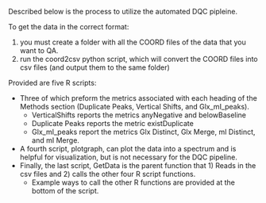 Described below is the process to utilize the automated DQC pipleine.

To get the data in the correct format:
1) you must create a folder with all the COORD files of the data that you want to QA.
2) run the coord2csv python script, which will convert the COORD files into csv files (and output them to the same folder)

Provided are five R scripts:
- Three of which preform the metrics associated with each heading of the Methods section (Duplicate Peaks, Vertical Shifts, and Glx_mI_peaks). 
    - VerticalShifts reports the metrics anyNegative and belowBaseline
    - Duplicate Peaks reports the metric existDuplicate
    - Glx_mI_peaks report the metrics Glx Distinct, Glx Merge, mI Distinct, and mI Merge.
- A fourth script, plotgraph, can plot the data into a spectrum and is helpful for visualization, but is not necessary for the DQC pipeline. 
- Finally, the last script, GetData is the parent function that 1) Reads in the csv files and 2) calls the other four R script functions. 
    - Example ways to call the other R functions are provided at the bottom of the script.








